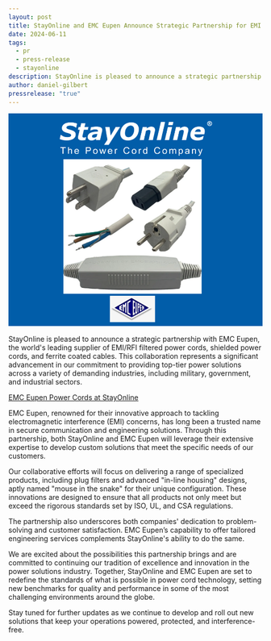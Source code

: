 ```yaml
---
layout: post
title: StayOnline and EMC Eupen Announce Strategic Partnership for EMI Power Solutions
date: 2024-06-11
tags:
  - pr
  - press-release
  - stayonline
description: StayOnline is pleased to announce a strategic partnership with EMC Eupen, the world's leading supplier of EMI/RFI filtered power cords, shielded power cords, and ferrite coated cables.
author: daniel-gilbert
pressrelease: "true"
---
```

![Graphic showing StayOnline and EMC Eupen logos and Associated Products.](/assets/images/posts/emc_eupen_stayonline.png "EMC Eupen  StayOnline")

StayOnline is pleased to announce a strategic partnership with EMC Eupen, the world's leading supplier of EMI/RFI filtered power cords, shielded power cords, and ferrite coated cables. This collaboration represents a significant advancement in our commitment to providing top-tier power solutions across a variety of demanding industries, including military, government, and industrial sectors.

[EMC Eupen Power Cords at StayOnline](https://www.stayonline.com/EMC-Eupen/)

EMC Eupen, renowned for their innovative approach to tackling electromagnetic interference (EMI) concerns, has long been a trusted name in secure communication and engineering solutions. Through this partnership, both StayOnline and EMC Eupen will leverage their extensive expertise to develop custom solutions that meet the specific needs of our customers.

Our collaborative efforts will focus on delivering a range of specialized products, including plug filters and advanced "in-line housing" designs, aptly named "mouse in the snake" for their unique configuration. These innovations are designed to ensure that all products not only meet but exceed the rigorous standards set by ISO, UL, and CSA regulations.

The partnership also underscores both companies' dedication to problem-solving and customer satisfaction. EMC Eupen’s capability to offer tailored engineering services complements StayOnline's ability to do the same.

We are excited about the possibilities this partnership brings and are committed to continuing our tradition of excellence and innovation in the power solutions industry. Together, StayOnline and EMC Eupen are set to redefine the standards of what is possible in power cord technology, setting new benchmarks for quality and performance in some of the most challenging environments around the globe.

Stay tuned for further updates as we continue to develop and roll out new solutions that keep your operations powered, protected, and interference-free.
